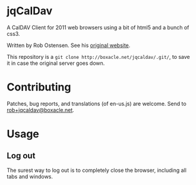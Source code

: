 # jqCalDav

A CalDAV Client for 2011 web browsers using a bit
of html5 and a bunch of css3.

Written by Rob Ostensen. See his [original website](http://boxacle.net/jqcaldav/).

This repository is a `git clone http://boxacle.net/jqcaldav/.git/`, to save it in case the original server goes down.

# Contributing

Patches, bug reports, and translations (of en-us.js) are welcome.
Send to rob+jqcaldav@boxacle.net.

# Usage

## Log out

The surest way to log out is to completely close the browser,
including all tabs and windows.
